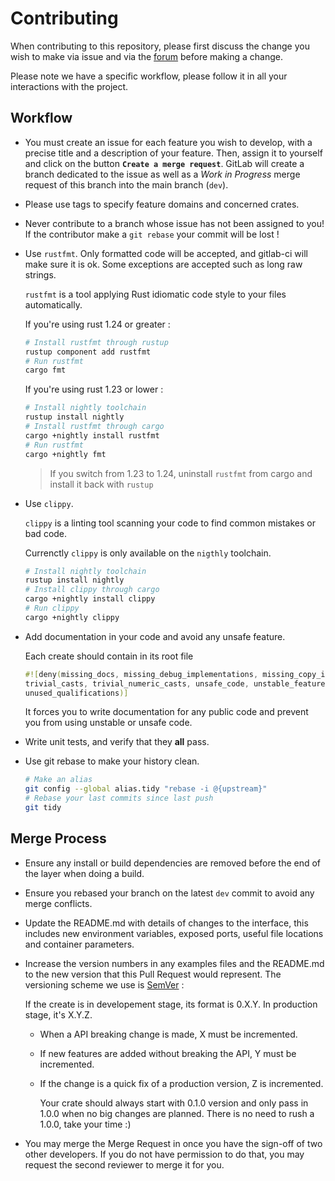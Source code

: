 # Contributing

When contributing to this repository, please first discuss the change you wish to make via issue and
via the [forum](https://forum.duniter.org) before making a change.

Please note we have a specific workflow, please follow it in all your interactions with the project.

## Workflow

- You must create an issue for each feature you wish to develop, with a precise title and a
  description of your feature. Then, assign it to yourself and click on the button
  **`Create a merge request`**. GitLab will create a branch dedicated to the issue as well as a
  *Work in Progress* merge request of this branch into the main branch (`dev`).
- Please use tags to specify feature domains and concerned crates.
- Never contribute to a branch whose issue has not been assigned to you! If the contributor make a
  `git rebase` your commit will be lost !
- Use `rustfmt`. Only formatted code will be accepted, and gitlab-ci will make sure it is ok.
    Some exceptions are accepted such as long raw strings.

    `rustfmt` is a tool applying Rust idiomatic code style to your files automatically.

    If you're using rust 1.24 or greater :

    ```bash
    # Install rustfmt through rustup
    rustup component add rustfmt
    # Run rustfmt
    cargo fmt
    ```

    If you're using rust 1.23 or lower :

    ```bash
    # Install nightly toolchain
    rustup install nightly
    # Install rustfmt through cargo
    cargo +nightly install rustfmt
    # Run rustfmt
    cargo +nightly fmt
    ```

    > If you switch from 1.23 to 1.24, uninstall `rustfmt` from cargo and install it back with
    > `rustup`

- Use `clippy`.

    `clippy` is a linting tool scanning your code to find common mistakes or bad code.

    Currenctly `clippy` is only available on the `nigthly` toolchain.

    ```bash
    # Install nightly toolchain
    rustup install nightly
    # Install clippy through cargo
    cargo +nightly install clippy
    # Run clippy
    cargo +nightly clippy
    ```

- Add documentation in your code and avoid any unsafe feature.

    Each create should contain in its root file

    ```rust
    #![deny(missing_docs, missing_debug_implementations, missing_copy_implementations,
    trivial_casts, trivial_numeric_casts, unsafe_code, unstable_features, unused_import_braces,
    unused_qualifications)]
    ```

    It forces you to write documentation for any public code and prevent you from using unstable
    or unsafe code.

- Write unit tests, and verify that they **all** pass.
- Use git rebase to make your history clean.

    ```bash
    # Make an alias
    git config --global alias.tidy "rebase -i @{upstream}"
    # Rebase your last commits since last push
    git tidy
    ```

## Merge Process

- Ensure any install or build dependencies are removed before the end of the layer when doing a
  build.
- Ensure you rebased your branch on the latest `dev` commit to avoid any merge conflicts.
- Update the README.md with details of changes to the interface, this includes new environment
  variables, exposed ports, useful file locations and container parameters.

- Increase the version numbers in any examples files and the README.md to the new version that this
    Pull Request would represent. The versioning scheme we use is [SemVer](http://semver.org/) :

    If the create is in developement stage, its format is 0.X.Y. In production stage, it's X.Y.Z.

  - When a API breaking change is made, X must be incremented.
  - If new features are added without breaking the API, Y must be incremented.
  - If the change is a quick fix of a production version, Z is incremented.

    Your crate should always start with 0.1.0 version and only pass in 1.0.0 when no big changes are
    planned. There is no need to rush a 1.0.0, take your time :)

- You may merge the Merge Request in once you have the sign-off of two other developers. If you
  do not have permission to do that, you may request the second reviewer to merge it for you.